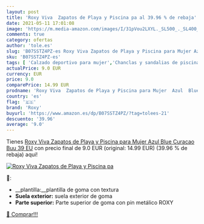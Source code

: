 ```yaml
---
layout: post
title: 'Roxy Viva  Zapatos de Playa y Piscina pa al 39.96 % de rebaja'
date: 2021-05-11 17:01:08
image: 'https://m.media-amazon.com/images/I/31pVou2LXYL._SL500_._SL400_.jpg'
comments: true
category: ofertas
author: 'tole.es'
slug: 'B07SSTZ4PZ-es Roxy Viva Zapatos de Playa y Piscina para Mujer Azul Blue...'
sku: 'B07SSTZ4PZ-es'
tags: [ 'Calzado deportivo para mujer','Chanclas y sandalias de piscina para mujer','Zapatillas y calzado deportivo para mujer','Zapatos','Zapatos para mujer','Zapatos y complementos','roxy','zapatos', ]
actualPrice: 9.0 EUR
currency: EUR
price: 9.0
comparePrice: 14.99 EUR
prodname: 'Roxy Viva  Zapatos de Playa y Piscina para Mujer  Azul  Blue Curacao Buu   39 EU'
country: 'es'
flag: '🇪🇸'
brand: 'Roxy'
buyurl: 'https://www.amazon.es/dp/B07SSTZ4PZ/?tag=tolees-21'
descuento: '39.96'
average: '9.0'
---
```


Tienes [Roxy Viva  Zapatos de Playa y Piscina para Mujer  Azul  Blue Curacao Buu   39 EU](https://www.amazon.es/dp/B07SSTZ4PZ/?tag=tolees-21) con precio final de  9.0 EUR (original: 14.99 EUR) (39.96 %  de rebaja) aqui!

[![Roxy Viva  Zapatos de Playa y Piscina pa](https://m.media-amazon.com/images/I/31pVou2LXYL._SL500_._SL400_.jpg)](https://www.amazon.es/dp/B07SSTZ4PZ/?tag=tolees-21)

🔎:

- __plantilla:__plantilla de goma con textura
- __Suela exterior:__ suela exterior de goma
- __Parte superior:__ Parte superior de goma con pin metálico ROXY

[🛒 Comprar!!!](https://www.amazon.es/dp/B07SSTZ4PZ/?tag=tolees-21)
